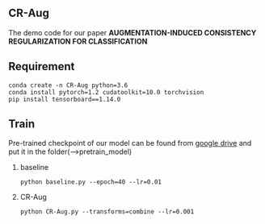## CR-Aug

The demo code for our paper **AUGMENTATION-INDUCED CONSISTENCY REGULARIZATION FOR CLASSIFICATION**

## Requirement

```
conda create -n CR-Aug python=3.6
conda install pytorch=1.2 cudatoolkit=10.0 torchvision
pip install tensorboard==1.14.0
```

## Train

Pre-trained checkpoint of our model can be found from [google drive](https://drive.google.com/drive/folders/1JB3iDktfo3-ZjfHPM3jXRUtjDSuUYXgD?usp=sharing) and put it in the folder(-->pretrain_model)

1. baseline

   ```
   python baseline.py --epoch=40 --lr=0.01
   ```

2. CR-Aug

   ```
   python CR-Aug.py --transforms=combine --lr=0.001
   ```

   
